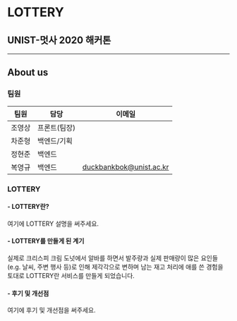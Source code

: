 # LOTTERY
## UNIST-멋사 2020 해커톤
-----
## About us
### 팀원
| 팀원 | 담당 | 이메일 |
| ------ | ------ | ------ |
| 조영상 | 프론트(팀장) |  |
| 차준형 | 백엔드/기획 |  |
| 정현준 | 백엔드 |  |
| 복영규 | 백엔드 | duckbankbok@unist.ac.kr |

### LOTTERY
#### - LOTTERY란?
여기에 LOTTERY 설명을 써주세요.
#### - LOTTERY를 만들게 된 계기
실제로 크리스피 크림 도넛에서 알바를 하면서 발주량과 실제 판매량이 많은 요인들(e.g. 날씨, 주변 행사 등)로 인해 제각각으로 변하며 
남는 재고 처리에 애를 쓴 경험을 토대로 LOTTERY란 서비스를 만들게 되었습니다.
#### - 후기 및 개선점
여기에 후기 및 개선점을 써주세요.
